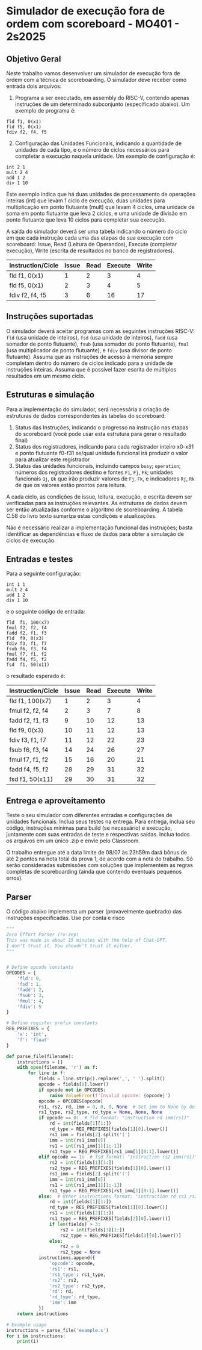 # Simulador de execução fora de ordem com scoreboard - MO401 - 2s2025

## Objetivo Geral

Neste trabalho vamos desenvolver um simulador de execução fora de ordem com a técnica de scoreboarding. O simulador deve receber como entrada dois arquivos:

1. Programa a ser executado, em assembly do RISC-V, contendo apenas instruções de um determinado subconjunto (especificado abaixo). Um exemplo de programa é: 

```
fld f1, 0(x1)
fld f5, 0(x1)
fdiv f2, f4, f5
```

2. Configuração das Unidades Funcionais, indicando a quantidade de unidades de cada tipo, e o número de ciclos necessários para completar a execução naquela unidade. Um exemplo de configuração é:

```
int 2 1
mult 2 4
add 1 2
div 1 10
```

Este exemplo indica que há duas unidades de processamento de operações inteiras (int) que levam 1 ciclo de execução, duas unidades para multiplicação em ponto flutuante (mult) que levam 4 ciclos, uma unidade de soma em ponto flutuante que leva 2 ciclos, e uma unidade de divisão em ponto flutuante que leva 10 ciclos para completar sua execução. 

A saída do simulador deverá ser uma tabela indicando o número do ciclo em que cada instrução cada uma das etapas de sua execução com scoreboard: Issue, Read (Leitura de Operandos), Execute (completar execução), Write (escrita de resultados no banco de registradores).

| Instruction/Cicle | Issue | Read | Execute | Write |
| ----------------- | ----- | ---- | ------- | ----- | 
| fld f1, 0(x1)     | 1     | 2    | 3       | 4     | 
| fld f5, 0(x1)     | 2     | 3    | 4       | 5     | 
| fdiv f2, f4, f5   | 3     | 6    | 16      | 17    | 

## Instruções suportadas

O simulador deverá aceitar programas com as seguintes instruções RISC-V: `fld` (usa unidade de inteiros), `fsd` (usa unidade de inteiros), `fadd` (usa somador de ponto flutuante), `fsub` (usa somador de ponto flutuante), `fmul` (usa multiplicador de ponto flutuante), e `fdiv` (usa divisor de ponto flutuante). Assuma que as instruções de acesso à memória sempre completam dentro do número de ciclos indicado para a unidade de instruções inteiras. Assuma que é possível fazer escrita de múltiplos resultados em um mesmo ciclo. 

## Estruturas e simulação

Para a implementação do simulador, será necessária a criação de estruturas de dados correspondentes às tabelas do scoreboard:

1. Status das Instruções, indicando o progresso na instrução nas etapas do scoreboard (você pode usar esta estrutura para gerar o resultado final)
2. Status dos registradores, indicando para cada registrador inteiro x0-x31 e ponto flutuante f0-f31 se/qual unidade funcional irá produzir o valor para atualizar este registrador
3. Status das unidades funcionais, incluindo campos `busy`; `operation`; números dos registradores destino e fontes `Fi`, `Fj`, `Fk`; unidades funcionais  `Qj`, `Qk` que irão produzir valores de `Fj`, `Fk`, e indicadores `Rj`, `Rk` de que os valores estão prontos para leitura. 

A cada ciclo, as condições de issue, leitura, execução, e escrita devem ser verificadas para as instruções relevantes. As estruturas de dados devem ser então atualizadas conforme o algoritmo de scoreboarding. A tabela C.58 do livro texto sumariza estas condições e atualizações. 

Não é necessário realizar a implementação funcional das instruções; basta identificar as dependências e fluxo de dados para obter a simulação de ciclos de execução. 

## Entradas e testes

Para a seguinte configuração:

```
int 1 1
mult 2 4
add 1 2
div 1 10
```

e o seguinte código de entrada:

```
fld  f1, 100(x7)
fmul f2, f2, f4
fadd f2, f1, f3
fld  f9, 0(x3)
fdiv f3, f1, f7
fsub f6, f3, f4
fmul f7, f1, f2
fadd f4, f5, f2
fsd  f1, 50(x11)
```

o resultado esperado é:

| Instruction/Cicle| Issue| Read    | Execute | Write |
|------------------|------|---------|-------|--------|
| fld  f1, 100(x7) | 1    | 2       | 3     | 4      |
| fmul f2, f2, f4  | 2    | 3       | 7     | 8      |
| fadd f2, f1, f3  | 9    | 10      | 12    | 13     |
| fld  f9, 0(x3)   | 10   | 11      | 12    | 13     |
| fdiv f3, f1, f7  | 11   | 12      | 22    | 23     |
| fsub f6, f3, f4  | 14   | 24      | 26    | 27     |
| fmul f7, f1, f2  | 15   | 16      | 20    | 21     |
| fadd f4, f5, f2  | 28   | 29      | 31    | 32     |
| fsd  f1, 50(x11) | 29   | 30      | 31    | 32     |


## Entrega e aproveitamento

Teste o seu simulador com diferentes entradas e configurações de unidades funcionais. Inclua seus testes na entrega. Para entrega, inclua seu código, instruções mínimas para build (se necessário) e execução, juntamente com suas entradas de teste e respectivas saídas. Inclua todos os arquivos em um único .zip e envie pelo Classroom. 

O trabalho entregue até a data limite de 08/07 às 23h59m dará bônus de até 2 pontos na nota total da prova 1, de acordo com a nota do trabalho. Só serão consideradas submissões com soluções  que implementem as regras completas de scoreboarding (ainda que contendo eventuais pequenos erros).

## Parser

O código abaixo implementa um parser (provavelmente quebrado) das instruções especificadas. Use por conta e risco 

```python
"""
Zero Effort Parser (rv-zep)
This was made in about 15 minutes with the help of Chat-GPT. 
I don't trust it. You shoudn't trust it either. 
"""


# Define opcode constants
OPCODES = {
    'fld': 0,
    'fsd': 1,
    'fadd': 2,
    'fsub': 3,
    'fmul': 4,
    'fdiv': 5
}

# Define register prefix constants
REG_PREFIXES = {
    'x': 'int',
    'f': 'float'
}

def parse_file(filename):
    instructions = []
    with open(filename, 'r') as f:
        for line in f:
            fields = line.strip().replace(',', ' ').split()
            opcode = fields[0].lower()
            if opcode not in OPCODES:
                raise ValueError(f'Invalid opcode: {opcode}')
            opcode = OPCODES[opcode]
            rs1, rs2, rd, imm = 0, 0, 0, None  # Set imm to None by default
            rs1_type, rs2_type, rd_type = None, None, None
            if opcode == 0:  # fld format: "instruction rd imm(rs1)"
                rd = int(fields[1][1:])
                rd_type = REG_PREFIXES[fields[1][0].lower()]
                rs1_imm = fields[2].split('(')
                imm = int(rs1_imm[0])
                rs1 = int(rs1_imm[1][1:-1])
                rs1_type = REG_PREFIXES[rs1_imm[1][0:1].lower()]
            elif opcode == 1:  # fsd format: "instruction rs2 imm(rs1)"
                rs2 = int(fields[1][1:])
                rs2_type = REG_PREFIXES[fields[1][0].lower()]
                rs1_imm = fields[2].split('(')
                imm = int(rs1_imm[0])
                rs1 = int(rs1_imm[1][1:-1])
                rs1_type = REG_PREFIXES[rs1_imm[1][0:1].lower()]
            else:  # Other instructions format: "instruction rd rs1 rs2"
                rd = int(fields[1][1:])
                rd_type = REG_PREFIXES[fields[1][0].lower()]
                rs1 = int(fields[2][1:])
                rs1_type = REG_PREFIXES[fields[2][0].lower()]
                if len(fields) > 3:
                    rs2 = int(fields[3][1:])
                    rs2_type = REG_PREFIXES[fields[3][0].lower()]
                else:
                    rs2 = 0
                    rs2_type = None
            instructions.append({
                'opcode': opcode,
                'rs1': rs1,
                'rs1_type': rs1_type,
                'rs2': rs2,
                'rs2_type': rs2_type,
                'rd': rd,
                'rd_type': rd_type,
                'imm': imm
            })
    return instructions

# Example usage
instructions = parse_file('example.s')
for i in instructions: 
    print(i)
```

